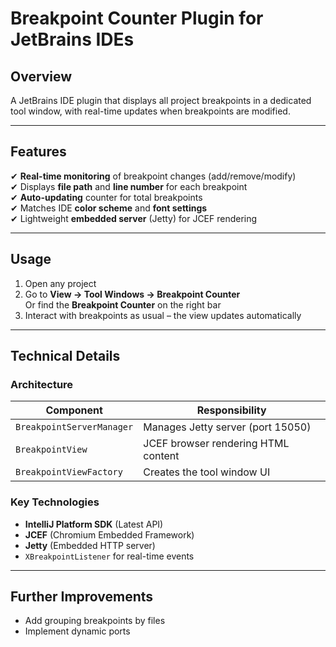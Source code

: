 # Breakpoint Counter Plugin for JetBrains IDEs

## Overview  
A JetBrains IDE plugin that displays all project breakpoints in a dedicated tool window, with real-time updates when breakpoints are modified.

---

## Features  
✔ **Real-time monitoring** of breakpoint changes (add/remove/modify)  
✔ Displays **file path** and **line number** for each breakpoint  
✔ **Auto-updating** counter for total breakpoints  
✔ Matches IDE **color scheme** and **font settings**  
✔ Lightweight **embedded server** (Jetty) for JCEF rendering  

---

## Usage  
1. Open any project  
2. Go to **View -> Tool Windows -> Breakpoint Counter** \
   Or find the **Breakpoint Counter** on the right bar
4. Interact with breakpoints as usual – the view updates automatically  

---

## Technical Details  
### Architecture  
| Component               | Responsibility                          |
|-------------------------|-----------------------------------------|
| `BreakpointServerManager` | Manages Jetty server (port 15050)      |
| `BreakpointView`         | JCEF browser rendering HTML content    |
| `BreakpointViewFactory`  | Creates the tool window UI             |

### Key Technologies  
- **IntelliJ Platform SDK** (Latest API)  
- **JCEF** (Chromium Embedded Framework)  
- **Jetty** (Embedded HTTP server)  
- `XBreakpointListener` for real-time events  

---

## Further Improvements
- Add grouping breakpoints by files
- Implement dynamic ports
